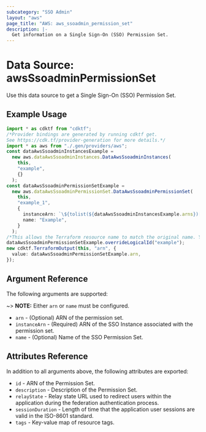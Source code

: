 ```yaml
---
subcategory: "SSO Admin"
layout: "aws"
page_title: "AWS: aws_ssoadmin_permission_set"
description: |-
  Get information on a Single Sign-On (SSO) Permission Set.
---
```


# Data Source: awsSsoadminPermissionSet

Use this data source to get a Single Sign-On (SSO) Permission Set.

## Example Usage

```typescript
import * as cdktf from "cdktf";
/*Provider bindings are generated by running cdktf get.
See https://cdk.tf/provider-generation for more details.*/
import * as aws from "./.gen/providers/aws";
const dataAwsSsoadminInstancesExample =
  new aws.dataAwsSsoadminInstances.DataAwsSsoadminInstances(
    this,
    "example",
    {}
  );
const dataAwsSsoadminPermissionSetExample =
  new aws.dataAwsSsoadminPermissionSet.DataAwsSsoadminPermissionSet(
    this,
    "example_1",
    {
      instanceArn: `\${tolist(${dataAwsSsoadminInstancesExample.arns})[0]}`,
      name: "Example",
    }
  );
/*This allows the Terraform resource name to match the original name. You can remove the call if you don't need them to match.*/
dataAwsSsoadminPermissionSetExample.overrideLogicalId("example");
new cdktf.TerraformOutput(this, "arn", {
  value: dataAwsSsoadminPermissionSetExample.arn,
});

```

## Argument Reference

The following arguments are supported:

\~> **NOTE:** Either `arn` or `name` must be configured.

* `arn` - (Optional) ARN of the permission set.
* `instanceArn` - (Required) ARN of the SSO Instance associated with the permission set.
* `name` - (Optional) Name of the SSO Permission Set.

## Attributes Reference

In addition to all arguments above, the following attributes are exported:

* `id` - ARN of the Permission Set.
* `description` - Description of the Permission Set.
* `relayState` - Relay state URL used to redirect users within the application during the federation authentication process.
* `sessionDuration` - Length of time that the application user sessions are valid in the ISO-8601 standard.
* `tags` - Key-value map of resource tags.
